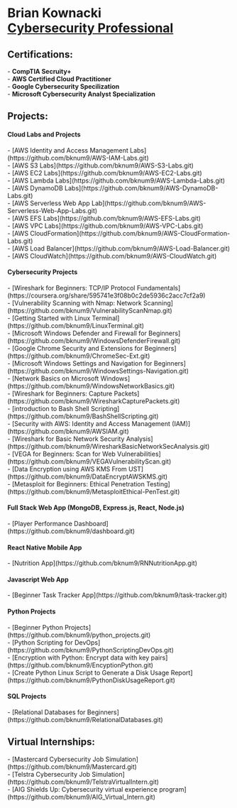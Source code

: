<h1>Brian Kownacki<br/> <a href="https://www.linkedin.com/in/brian-kownacki-94980259/">Cybersecurity Professional</a></h1>

<h2>Certifications:</h2>
- <b>CompTIA Secruity+</b></br>
- <b>AWS Certified Cloud Practitioner</b></br>
- <b>Google Cybersecurity Specilization</b></br>
- <b>Microsoft Cybersecurity Analyst Specialization</b></br>

<h2>Projects:</h2>
<h4>Cloud Labs and Projects</h4>
 - [AWS Identity and Access Management Labs](https://github.com/bknum9/AWS-IAM-Labs.git)</br>
 - [AWS S3 Labs](https://github.com/bknum9/AWS-S3-Labs.git)</br>
 - [AWS EC2 Labs](https://github.com/bknum9/AWS-EC2-Labs.git)</br>
 - [AWS Lambda Labs](https://github.com/bknum9/AWS-Lambda-Labs.git)</br>
 - [AWS DynamoDB Labs](https://github.com/bknum9/AWS-DynamoDB-Labs.git)</br>
 - [AWS Serverless Web App Lab](https://github.com/bknum9/AWS-Serverless-Web-App-Labs.git)</br>
 - [AWS EFS Labs](https://github.com/bknum9/AWS-EFS-Labs.git)</br>
 - [AWS VPC Labs](https://github.com/bknum9/AWS-VPC-Labs.git)</br>
 - [AWS CloudFormation](https://github.com/bknum9/AWS-CloudFormation-Labs.git)</br>
 - [AWS Load Balancer](https://github.com/bknum9/AWS-Load-Balancer.git)</br>
 - [AWS CloudWatch](https://github.com/bknum9/AWS-CloudWatch.git)</br>
<h4>Cybersecurity Projects</h4>
  - [Wireshark for Beginners: TCP/IP Protocol Fundamentals](https://coursera.org/share/595741e3f08b0c2de5936c2acc7cf2a9)</br>
  - [Vulnerability Scanning with Nmap: Network Scanning](https://github.com/bknum9/VulnerabilityScanNmap.git)</br>
  - [Getting Started with Linux Terminal](https://github.com/bknum9/LinuxTerminal.git)</br>
  - [Microsoft Windows Defender and Firewall for Beginners](https://github.com/bknum9/WindowsDefenderFirewall.git)</br>
  - [Google Chrome Security and Extensions for Beginners](https://github.com/bknum9/ChromeSec-Ext.git)</br>
  - [Microsoft Windows Settings and Navigation for Beginners](https://github.com/bknum9/WindowsSettings-Navigation.git)</br>
  - [Network Basics on Microsoft Windows](https://github.com/bknum9/WindowsNetworkBasics.git)</br>
  - [Wireshark for Beginners: Capture Packets](https://github.com/bknum9/WiresharkCapturePackets.git)</br>
  - [introduction to Bash Shell Scripting](https://github.com/bknum9/BashShellScripting.git)</br>
  - [Security with AWS: Identity and Access Management (IAM)](https://github.com/bknum9/AWSIAM.git)</br>
  - [Wireshark for Basic Network Security Analysis](https://github.com/bknum9/WiresharkBasicNetworkSecAnalysis.git)</br>
  - [VEGA for Beginners: Scan for Web Vulnerabilities](https://github.com/bknum9/VEGAVulnerabilityScan.git)</br>
  - [Data Encryption using AWS KMS From UST](https://github.com/bknum9/DataEncryptAWSKMS.git)</br>
  - [Metasploit for Beginners: Ethical Penetration Testing](https://github.com/bknum9/MetasploitEthical-PenTest.git)</br>
<h4>Full Stack Web App (MongoDB, Express.js, React, Node.js)</h4>
  - [Player Performance Dashboard](https://github.com/bknum9/dashboard.git)</br>
<h4>React Native Mobile App</h4>
  - [Nutrition App](https://github.com/bknum9/RNNutritionApp.git)</br>
<h4>Javascript Web App</h4>
  - [Beginner Task Tracker App](https://github.com/bknum9/task-tracker.git)</br>
<h4>Python Projects</h4>
  - [Beginner Python Projects](https://github.com/bknum9/python_projects.git)</br>
  - [Python Scripting for DevOps](https://github.com/bknum9/PythonScriptingDevOps.git)</br>
  - [Encryption with Python: Encrypt data with key pairs](https://github.com/bknum9/EncyptionPython.git)</br>
  - [Create Python Linux Script to Generate a Disk Usage Report](https://github.com/bknum9/PythonDiskUsageReport.git)</br>
<h4>SQL Projects</h4>
  - [Relational Databases for Beginners](https://github.com/bknum9/RelationalDatabases.git)</br>
  <h2>Virtual Internships:</h2>
  - [Mastercard Cybersecurity Job Simulation](https://github.com/bknum9/Mastercard.git)</br>
  - [Telstra Cybersecurity Job Simulation](https://github.com/bknum9/TelstraVirtualIntern.git)</br>
  - [AIG Shields Up: Cybersecurity virtual experience program](https://github.com/bknum9/AIG_Virtual_Intern.git)</br>
    

